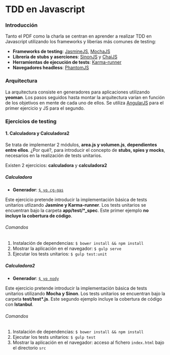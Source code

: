 # TDD en Javascript

### Introducción

Tanto el PDF como la charla se centran en aprender a realizar TDD en Javascript utilizando los frameworks y liberías más comunes de testing:

* **Frameworks de testing**: [JasmineJS](https://jasmine.github.io/2.3/introduction.html), [MochaJS](https://mochajs.org/)
* **Librería de stubs y aserciones**: [SinonJS](http://sinonjs.org/) y [ChaiJS](http://chaijs.com/)
* **Herramientas de ejecución de tests**: [Karma-runner](https://karma-runner.github.io/0.13/index.html)
* **Navegadores headless**: [PhantomJS](http://phantomjs.org/)

### Arquitectura

La arquitectura consiste en generadores para aplicaciones utilizando **yeoman**. Los pasos seguidos hasta montar la arquitectura varían en función de los objetivos en mente de cada uno de ellos. Se utiliza  [AngularJS](https://angularjs.org/) para el primer ejercicio y JS para el segundo.

### Ejercicios de testing

#### 1. Calculadora y Calculadora2

Se trata de implementar 2 módulos, **area.js y volumen.js**, **dependientes entre ellos**. ¿Por qué?, para introducir el concepto de **stubs, spies y mocks**, necesarios en la realización de tests unitarios.

Existen 2 ejercicios: **calculadora** y **calculadora2**

##### Calculadora

* **Generador**: [```$ yo cg-gas```](https://github.com/Lunatic83/generator-cg-gas)

Este ejercicio pretende introducir la implementación básica de tests unitarios utlizando **Jasmine y Karma-runner**. Los tests unitarios se encuentran bajo la carpeta **app/test/\*_spec**. Este primer ejemplo **no incluye la cobertura de código**.

###### Comandos

1. Instalación de dependencias: ```$ bower install && npm install```
2. Mostrar la aplicación en el navegador: ```$ gulp serve```
3. Ejecutar los tests unitarios: ```$ gulp test:unit```

##### Calculadora2

* **Generador**: [```$ yo nody```](https://github.com/qiu8310/generator-nody)

Este ejercicio pretende introducir la implementación básica de tests unitarios utilizando **Mocha y Sinon**. Los tests unitarios se encuentran bajo la carpeta **test/test\*.js**. Este segundo ejemplo incluye la cobertura de código con **Istanbul**.

###### Comandos

1. Instalación de dependencias: ```$ bower install && npm install```
2. Ejecutar los tests unitarios: ```$ gulp test```
3. Mostrar la aplicación en el navegador: acceso al fichero ```index.html``` bajo el directorio ```src```
